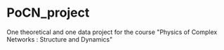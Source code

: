 # PoCN_project
One theoretical and one data project for the course "Physics of Complex Networks : Structure and Dynamics"

